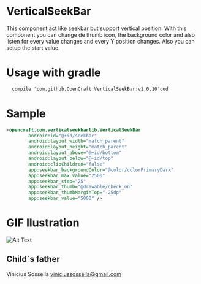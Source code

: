 # VerticalSeekBar
This component act like seekbar but support vertical position. With this component you can change de thumb icon, the background color and also listen for every value changes and every Y position changes. Also you can setup the start value.

# Usage with gradle

```xml
  compile 'com.github.OpenCraft:VerticalSeekBar:v1.0.10'cod
```



# Sample

```xml
<opencraft.com.verticalseekbarlib.VerticalSeekBar
        android:id="@+id/seekbar"
        android:layout_width="match_parent"
        android:layout_height="match_parent"
        android:layout_above="@+id/bottom"
        android:layout_below="@+id/top"
        android:clipChildren="false"
        app:seekbar_backgroundColor="@color/colorPrimaryDark"
        app:seekbar_max_value="2500"
        app:seekbar_step="25"
        app:seekbar_thumb="@drawable/check_on"
        app:seekbar_thumbMarginTop="-25dp"
        app:seekbar_value="5000" />
```

# GIF Ilustration

![Alt Text](https://im5.ezgif.com/tmp/ezgif-5-9fb12df9a5.gif)

## Child`s father
Vinicius Sossella
viniciussossella@gmail.com
